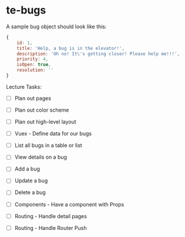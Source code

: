 # te-bugs

A sample bug object should look like this:

```js
{
    id: 1,
    title: 'Help, a bug is in the elevator!',
    description: 'Oh no! It\'s getting closer! Please help me!!!',
    priority: 4,
    isOpen: true,
    resolution: ''
}
```

Lecture Tasks:

- [ ] Plan out pages
- [ ] Plan out color scheme
- [ ] Plan out high-level layout

- [ ] Vuex - Define data for our bugs

- [ ] List all bugs in a table or list
- [ ] View details on a bug
- [ ] Add a bug
- [ ] Update a bug
- [ ] Delete a bug

- [ ] Components - Have a component with Props

- [ ] Routing - Handle detail pages
- [ ] Routing - Handle Router Push
